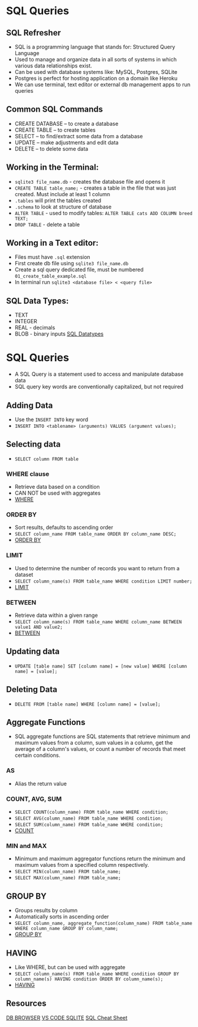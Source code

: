 # SQL Queries

## SQL Refresher

- SQL is a programming language that stands for: Structured Query Language
- Used to manage and organize data in all sorts of systems in which various data relationships exist.
- Can be used with database systems like: MySQL, Postgres, SQLite
- Postgres is perfect for hosting application on a domain like Heroku
- We can use terminal, text editor or external db management apps to run queries

## Common SQL Commands

- CREATE DATABASE – to create a database
- CREATE TABLE – to create tables
- SELECT – to find/extract some data from a database
- UPDATE – make adjustments and edit data
- DELETE – to delete some data

## Working in the Terminal: 

- `sqlite3 file_name.db` - creates the database file and opens it
- `CREATE TABLE table_name;` - creates a table in the file that was just created. Must include at least 1 column
- `.tables` will print the tables created
- `.schema` to look at structure of database
- `ALTER TABLE` - used to modify tables: `ALTER TABLE cats ADD COLUMN breed TEXT;`
- `DROP TABLE` - delete a table

## Working in a Text editor:

- Files must have `.sql` extension
- First create db file using `sqlite3 file_name.db`
- Create a sql query dedicated file, must be numbered `01_create_table_example.sql`
- In terminal run `sqlite3 <database file> < <query file>`

## SQL Data Types:
- TEXT
- INTEGER
- REAL - decimals
- BLOB - binary inputs 
[SQL Datatypes](https://www.w3schools.com/sql/sql_datatypes.asp)


# SQL Queries 

- A SQL Query is a statement used to access and manipulate database data
- SQL query key words are conventionally capitalized, but not required


## Adding Data 

- Use the `INSERT INTO` key word 
- `INSERT INTO <tablename> (arguments) VALUES (argument values);`

## Selecting data

- `SELECT column FROM table`

### WHERE clause

- Retrieve data based on a condition
- CAN NOT be used with aggregates
- [WHERE](https://www.w3schools.com/sql/sql_where.asp)

### ORDER BY

- Sort results, defaults to ascending order
- `SELECT column_name FROM table_name ORDER BY column_name DESC;`
- [ORDER BY](https://www.w3schools.com/sql/sql_orderby.asp)

### LIMIT 
- Used to determine the number of records you want to return from a dataset
- `SELECT column_name(s) FROM table_name WHERE condition LIMIT number;`
- [LIMIT](https://www.w3schools.com/sql/sql_top.asp)

### BETWEEN 
- Retrieve data within a given range
- `SELECT column_name(s) FROM table_name WHERE column_name BETWEEN value1 AND value2;`
- [BETWEEN](https://www.w3schools.com/sql/sql_between.asp)

## Updating data

- `UPDATE [table name] SET [column name] = [new value] WHERE [column name] = [value];`

## Deleting Data

- `DELETE FROM [table name] WHERE [column name] = [value];`

## Aggregate Functions

- SQL aggregate functions are SQL statements that retrieve minimum and maximum values from a column, sum values in a column, get the average of a column's values, or count a number of records that meet certain conditions.

### AS 

- Alias the return value

### COUNT, AVG, SUM

- `SELECT COUNT(column_name) FROM table_name WHERE condition;`
- `SELECT AVG(column_name) FROM table_name WHERE condition;`
- `SELECT SUM(column_name) FROM table_name WHERE condition;`
- [COUNT](https://www.w3schools.com/sql/sql_count_avg_sum.asp)

### MIN and MAX

- Minimum and maximum aggregator functions return the minimum and maximum values from a specified column respectively.
- `SELECT MIN(column_name) FROM table_name;`
- `SELECT MAX(column_name) FROM table_name;`

## GROUP BY

- Groups results by column
- Automatically sorts in ascending order
- `SELECT column_name, aggregate_function(column_name) FROM table_name WHERE column_name GROUP BY column_name;`
- [GROUP BY](https://www.w3schools.com/sql/sql_groupby.asp)

## HAVING

- Like WHERE, but can be used with aggregate
- `SELECT column_name(s) FROM table_name WHERE condition GROUP BY column_name(s) HAVING condition ORDER BY column_name(s);`
- [HAVING](https://www.w3schools.com/sql/sql_having.asp)


## Resources 

[DB BROWSER](https://sqlitebrowser.org/)
[VS CODE SQLITE](https://marketplace.visualstudio.com/items?itemName=alexcvzz.vscode-sqlite)
[SQL Cheat Sheet](https://www.sqltutorial.org/sql-cheat-sheet/)